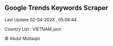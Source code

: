 

## Google Trends Keywords Scraper 
 
Last Update 02-04-2023 , 05:08:44

Country List :
VIETNAM.json



© Abdul Muttaqin 
